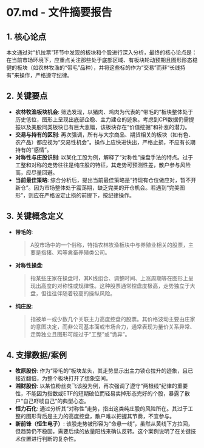 # 07.md - 文件摘要报告

## 1. 核心论点
本文通过对“扒拉票”环节中发现的板块和个股进行深入分析，最终的核心论点是：在当前市场环境下，应重点关注那些处于底部区域、有板块轮动预期且图形形态稳健的板块（如农林牧渔的“带毛”品种），并将这些标的作为“交易”而非“长线持有”来操作，严格遵守纪律。

## 2. 关键要点
- **农林牧渔板块机会**: 筛选发现，以猪肉、鸡肉为代表的“带毛的”板块整体处于历史低位，图形上呈现出底部企稳、主力建仓的迹象。考虑到CPI数据仍需提振以及美股同类板块已有巨大涨幅，该板块存在“价值挖掘”和补涨的潜力。
- **交易与持有的区别**: 再次强调，所有与大宗商品、期货相关的板块（如有色、农产品）都应视为“交易性机会”。操作上应快进快出，严格止损，不应有长期持有的“感情”。
- **对称性与庄股识别**: 以某化工股为例，解释了“对称性”操盘手法的特点。过于工整和对称的走势往往是纯庄股的特征，其走势可预测性差，散户参与风险高，应尽量回避。
- **当前最佳策略**: 综合分析后，提出当前最佳策略是“持现有仓位做应对，暂不开新仓”。因为市场整体处于震荡期，缺乏完美的开仓机会。若遇到“完美图形”，则应在严格设定止损的前提下，按纪律操作。

## 3. 关键概念定义
- **带毛的**: 
  > A股市场中的一个俗称，特指农林牧渔板块中与养殖业相关的股票，主要是指猪、鸡等禽畜养殖类公司。
- **对称性操盘**: 
  > 指某些庄家在操盘时，其K线组合、调整时间、上涨周期等在图形上呈现出高度的对称性或规律性。这种股票通常控盘度极高，走势独立于大盘，但往往伴随着较高的操纵风险。
- **纯庄股**: 
  > 指被单一或少数几个关联主力高度控盘的股票。其价格波动主要由庄家的意图决定，而非公司基本面或市场合力，通常表现为量价关系异常、走势独立且图形可能过于“工整”或“诡异”。

## 4. 支撑数据/案例
- **牧原股份**: 作为“带毛的”板块龙头，其走势显示出主力锁仓拉升的迹象，且已接近翻倍，为整个板块打开了想象空间。
- **湘财股份**: 以某位粉丝卖飞该股为例，再次强调了遵守“两根线”纪律的重要性，不能因为指数或ETF的短期破位而轻易卖掉形态完好的个股，暴露了散户“自己吓唬自己”的典型心态。
- **恒力石化**: 通过分析其“对称性”走势，指出这类纯庄股的风险所在。其过于工整的图形背后是主力的高度控盘，散户难以把握其节奏，不宜参与。
- **新前锋（恒生电子）**: 该股走势被形容为“命悬一线”，虽然从黄线下方拉回，但趋势仍不稳固，需要后续的放量阳线来确认反转。这个案例说明了在关键技术位置进行判断的复杂性。
